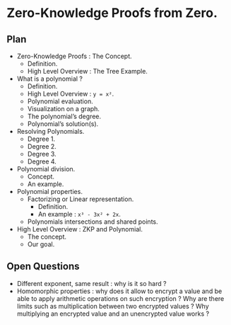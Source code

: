 # Zero-Knowledge Proofs from Zero.

## Plan

- Zero-Knowledge Proofs : The Concept.
    - Definition.
    - High Level Overview : The Tree Example.
- What is a polynomial ?
    - Definition.
    - High Level Overview : `y = x²`.
    - Polynomial evaluation.
    - Visualization on a graph.
    - The polynomial’s degree.
    - Polynomial’s solution(s).
- Resolving Polynomials.
    - Degree 1.
    - Degree 2.
    - Degree 3.
    - Degree 4.
- Polynomial division.
    - Concept.
    - An example.
- Polynomial properties.
    - Factorizing or Linear representation.
        - Definition.
        - An example : `x³ - 3x² + 2x`.
    - Polynomials intersections and shared points.
- High Level Overview : ZKP and Polynomial.
    - The concept.
    - Our goal.

## Open Questions

- Different exponent, same result : why is it so hard ?
- Homomorphic properties : why does it allow to encrypt a value and be able to apply arithmetic operations on such encryption ? Why are there limits such as multiplication between two encrypted values ? Why multiplying an encrypted value and an unencrypted value works ?
